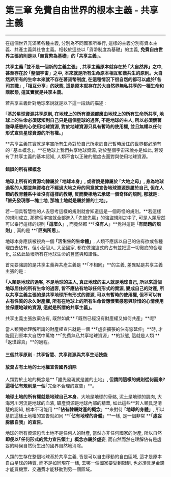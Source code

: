 # 第三章 免費自由世界的根本主義 - 共享主義

---

在這個世界充滿著各種主義, 分別為不同國家所奉行, 這樣的主義分別有資本主義、共產主義與社會主義。相較於這些以 ｢貨幣制度為基礎」的主義, **免費自由世界主張的則是以 ｢無貨幣為基礎」的 ｢共享主義」。**

**共享主義 ｢並不是一個新的主義主張」, 共享主義原本就存在於 **｢**大自然界**」**之中, 甚至存在於 **｢**整個宇宙**」**之中, 本來就是所有生命原本相互和諧共生的原則。**大自然界所有的生命**本來就不存在著貨幣制度**, 在這種情況下很自然的都可以處於**｢各司其職」**,** ｢相互分享」**的狀態, 這是**原本就存在於大自然界無私共享的一種生命和諧狀態, 這其實就是共享主義。**

若共享主義針對地球來說就是以下這一段話的描述 :

｢**基於星球資源共享原則, 在地球上的所有資源都應由地球上的所有生命所共享, 地球上的生命必須認知到自己只是這個星球的過客, 不是地球的主人, 所以必須懷著謙卑感恩的心使用地球資源, 對於地球資源只具有暫時的使用權, 並且無權以任何形式宣告星球資源的所有權。**」

**共享主義其實就是宇宙所有生命對於自己所處於自己暫時居住的世界都必須有的 ｢基本概念」。**在地球上我們共享地球資源, 對於整個宇宙來說亦是如此, 若沒有了共享主義的基本認知, 人類不會以正確的態度去面對與使用地球資源。

#### 錯誤的所有權概念

**地球上所有的資源均隸屬於 **｢**地球本身**」**, 或者說是隸屬於 **｢**大地之母**」**, 身為地球過客的人類並無資格在不經過大地之母的同意就宣告地球資源是屬於自己, **但在人類的教育體系中並沒有這樣的教導, 反而變相地去承認一個奇怪的規則, 那就是 :** ｢誰先發現哪一塊土地, 那塊土地就是屬於誰的土地」。**

若一個具智慧性的人去思考這樣的規則就會知道這是一個奇怪的規則。**若這樣的規則成立, 那整個宇宙就全部進入 ｢先搶先贏」的強盜規則之中了, 可是人類居然可以奉行這樣的規則 **｢**這麼久**」**, 而竟然都 **｢**沒有人**」**覺得這是 **｢**有問題的規則**」**, 真的是 **｢**匪夷所思**」。

地球本身應該被視為一個 **｢活生生的生命體」**, 人類不應該以自己的佔有欲或各種理由去佔有。但小至個人, 大至國家, 都在做強盜式的占有並把這一切徹底的合理化, 並依此破壞所有在地球生命的豐盛與和諧性。





首先要強調的是共享主義與共產主義是 **｢不相同」**的主義, 差異點是共享主義主張的是 :

**｢人類是地球的過客, 不是地球的主人, 真正地球的主人就是地球自己, 所以來這個地球居住的所有生命的過客, 皆不應佔有地球任何形式的資源, 變成自己的財產, 所以共享主義主張的是共享地球所有形式的資源, 可以有暫時的使用權, 但不可以有占有性質的永久財產權, 所有在地球上的所有生命皆應懷著感恩與珍惜的心情使用並保護地球的資源, 這就是所謂的共享主義」。**

共享主義主張放棄佔有, 既然如此** ｢既然已經沒有財產權又如何共產」**呢?

當人類開始理解所謂的財產權宣告就是一個 **｢虛妄擴張的佔有慾延伸」**時, 才能回到原本大自然中萬物 **｢免費無私共享地球資源」**的狀態, 這就是人類 **｢返璞歸真」**的過程。

#### 三個共享原則 - 共享智慧、共享資源與共享生活技能

#### 放棄占有土地的土地權宣告國界消除

人類對於土地的概念是** ｢誰先發現就是誰的土地」**, 但請問這樣的規則從何而來? 這種佔有規則是一個**｢完全不合理的宣告」**。

**地球土地的所有權就是地球自己本身**。大地是地球的骨骼, 泥土是地球的肌肉, 大海河川河流是地球的血液, 礦產資源是地球內部的精華, 如此這些**若人類具足清楚的認知, 根本不可能用 **｢**佔有隸屬財產的概念**」**來對待 **｢**地球的身體**」**, 所以基於這樣土地權的宣告就如同 **｢**佔有地球的身體**」**一樣, 是一個非常 **｢**虛妄膨脹自我**」**的宣告**。

地球的所有資源包含土地不是任何人的財產, 當然亦非任何國家的財產, 所以自然**即便以｢任何形式的武力宣告領土」概念亦屬於虛妄**, 而自然而然在理解佔有是虛妄的時候自然衍生出的國界自然地消除。

人類的生存在整個地球基於共享主義, 皆是可以自由移動的自由區域, 這才是原本自由星球的特質, 而不是如同現在一樣, 去哪一個國家要受到限制, 也必須具足金錢才能買機票、交通費才能移動到另一個區域。

